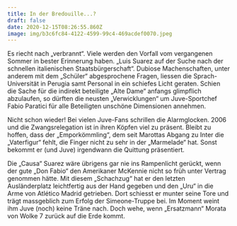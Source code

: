 ```yaml
---
title: In der Bredouille...?
draft: false
date: 2020-12-15T08:26:55.860Z
image: img/b3c6fc84-4122-4599-99c4-469acdef0070.jpeg
---
```

Es riecht nach „verbrannt“. Viele werden den Vorfall vom vergangenen Sommer in bester Erinnerung haben. „Luis Suarez auf der Suche nach der schnellen italienischen Staatsbürgerschaft“. Dubiose Machenschaften, unter anderem mit dem „Schüler“ abgesprochene Fragen, liessen die Sprach-Universität  in Perugia samt Personal in ein schiefes Licht geraten. Schien die Sache für die indirekt beteiligte „Alte Dame“ anfangs glimpflich abzulaufen, so dürften die neusten „Verwicklungen“ um Juve-Sportchef Fabio Paratici für alle Beteiligten unschöne Dimensionen annehmen.

Nicht schon wieder!  Bei vielen Juve-Fans schrillen die Alarmglocken. 2006 und die Zwangsrelegation ist in ihren Köpfen viel zu präsent. Bleibt zu hoffen, dass der „Emporkömmling“, dem seit Marottas Abgang zu Inter die „Vaterfigur“ fehlt, die Finger nicht zu sehr in der „Marmelade“ hat. Sonst bekommt er (und Juve) irgendwann die Quittung präsentiert. 

Die „Causa“ Suarez wäre übrigens gar nie ins Rampenlicht gerückt, wenn der gute „Don Fabio“ den Amerikaner McKennie nicht so früh unter Vertrag genommen hätte. Mit diesem „Schachzug“ hat er den letzten Ausländerplatz leichtfertig aus der Hand gegeben  und den „Uru“ in die Arme von Atlético Madrid getrieben. Dort schiesst er munter seine Tore und trägt massgeblich zum Erfolg der Simeone-Truppe bei. Im Moment weint ihm Juve (noch) keine Träne nach. Doch wehe, wenn „Ersatzmann“ Morata von Wolke 7 zurück auf die Erde kommt.